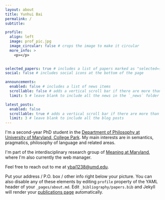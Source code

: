 ```yaml
---
layout: about
title: Yunhui Bai
permalink: /
subtitle: 

profile:
  align: left
  image: prof_pic.jpg
  image_circular: false # crops the image to make it circular
  more_info: >
    <p></p>
   

selected_papers: true # includes a list of papers marked as "selected={true}"
social: false # includes social icons at the bottom of the page

announcements:
  enabled: false # includes a list of news items
  scrollable: false # adds a vertical scroll bar if there are more than 3 news items
  limit: 5 # leave blank to include all the news in the `_news` folder

latest_posts:
  enabled: false
  scrollable: true # adds a vertical scroll bar if there are more than 3 new posts items
  limit: 3 # leave blank to include all the blog posts
---
```


I'm a second-year PhD student in the [Department of Philosophy at University of Maryland, College Park](https://philosophy.umd.edu/). My main interests are in semantics, pragmatics, philosophy of language and related areas.

I'm part of the interdisciplinary research group of [Meaning at Maryland](https://sites.google.com/umd.edu/meaning-at-maryland/home), where I'm also currently the web manager.

Feel free to reach out to me at [ybai1238@umd.edu](ybai1238@umd.edu).

Put your address / P.O. box / other info right below your picture. You can also disable any of these elements by editing `profile` property of the YAML header of your `_pages/about.md`. Edit `_bibliography/papers.bib` and Jekyll will render your [publications page](/al-folio/publications/) automatically.


